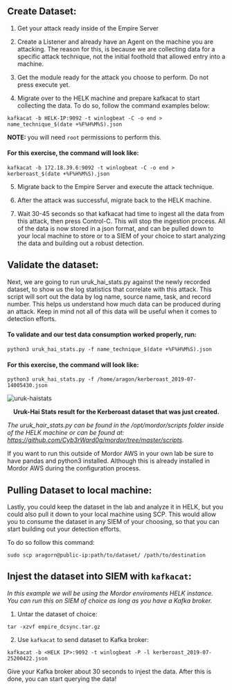 ## Create Dataset: 
1. Get your attack ready inside of the Empire Server

2.  Create a Listener and already have an Agent on the machine you are attacking. The reason for this, is because we are collecting data for a specific attack technique, not the initial foothold that allowed entry into a machine. 

3.  Get the module ready for the attack you choose to perform. Do not press execute yet. 

4.  Migrate over to the HELK machine and prepare kafkacat to start collecting the data. To do so, follow the command examples below:

`kafkacat -b HELK-IP:9092 -t winlogbeat -C -o end > name_technique_$(date +%F%H%M%S).json`

<strong> NOTE: </strong> you will need `root` permissions to perform this. 

#### For this exercise, the command will look like:

`kafkacat -b 172.18.39.6:9092 -t winlogbeat -C -o end > kerberoast_$(date +%F%H%M%S).json`

5.  Migrate back to the Empire Server and execute the attack technique. 

6.  After the attack was successful, migrate back to the HELK machine.

7. Wait 30-45 seconds so that kafkacat had time to ingest all the data from this attack, then press Control-C. This will stop the ingestion process. All of the data is now stored in a json format, and can be pulled down to your local machine to store or to a SIEM of your choice to start analyzing the data and building out a robust detection.

## Validate the dataset: 
Next, we are going to run uruk_hai_stats.py against the newly recorded dataset, to show us the log statistics that correlate with this attack. This script will sort out the data by log name, source name, task, and record number. This helps us understand how much data can be produced during an attack. Keep in mind not all of this data will be useful when it comes to detection efforts. 

#### To validate and our test data consumption worked properly, run:
`python3 uruk_hai_stats.py -f name_technique_$(date +%F%H%M%S).json`

#### For this exercise, the command will look like:
`python3 uruk_hai_stats.py -f /home/aragon/kerberoast_2019-07-14005430.json`

![uruk-haistats](https://github.com/jsecurity101/jsecurity101.github.io/blob/master/images/MordorAWS/uruk-haistats.png)

<p align="center"><strong> Uruk-Hai Stats result for the Kerberoast dataset that was just created.</strong> </p>

*The uruk_hair_stats.py can be found in the /opt/mordor/scripts folder inside of the HELK machine or can be found at: https://github.com/Cyb3rWard0g/mordor/tree/master/scripts.*

If you want to run this outside of Mordor AWS in your own lab be sure to have pandas and python3 installed. Although this is already installed in Mordor AWS during the configuration process. 

## Pulling Dataset to local machine:

 Lastly, you could keep the dataset in the lab and analyze it in HELK, but you could also pull it down to your local machine using SCP. This would allow you to consume the dataset in any SIEM of your choosing, so that you can start building out your detection efforts. 
 
 To do so follow this command:

`sudo scp aragorn@public-ip:path/to/dataset/ /path/to/destination`

## Injest the dataset into SIEM with `kafkacat`:
*In this example we will be using the Mordor enviroments HELK instance. You can run this on SIEM of choice as long as you have a Kafka broker.*

1. Untar the dataset of choice:

` tar -xzvf empire_dcsync.tar.gz `

2. Use `kafkacat` to send dataset to Kafka broker:

` kafkacat -b <HELK IP>:9092 -t winlogbeat -P -l kerberoast_2019-07-25200422.json `

Give your Kafka broker about 30 seconds to injest the data. After this is done, you can start querying the data!
